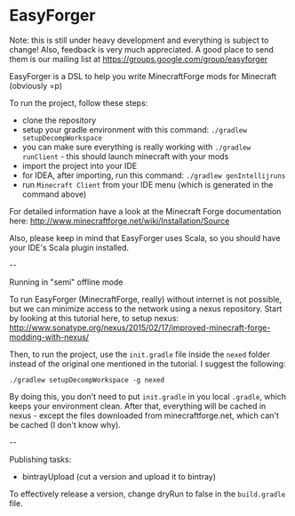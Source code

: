 EasyForger
==========

Note: this is still under heavy development and everything is subject to change!
Also, feedback is very much appreciated. A good place to send them is our mailing list at https://groups.google.com/group/easyforger

EasyForger is a DSL to help you write MinecraftForge mods for Minecraft (obviously =p)

To run the project, follow these steps:

* clone the repository
* setup your gradle environment with this command: ```./gradlew setupDecompWorkspace```
* you can make sure everything is really working with ```./gradlew runClient``` - this should launch minecraft with your mods
* import the project into your IDE
* for IDEA, after importing, run this command: ```./gradlew genIntellijruns```
* run ```Minecraft Client``` from your IDE menu (which is generated in the command above)

For detailed information have a look at the Minecraft Forge documentation here: http://www.minecraftforge.net/wiki/Installation/Source

Also, please keep in mind that EasyForger uses Scala, so you should have your IDE's Scala plugin installed.


-- 

Running in "semi" offline mode

To run EasyForger (MinecraftForge, really) without internet is not possible, but we can minimize access to the network using a nexus repository.
Start by looking at this tutorial here, to setup nexus: http://www.sonatype.org/nexus/2015/02/17/improved-minecraft-forge-modding-with-nexus/

Then, to run the project, use the ```init.gradle``` file inside the ```nexed``` folder instead of the original one mentioned in the tutorial. I suggest the following:

```./gradlew setupDecompWorkspace -g nexed```

By doing this, you don't need to put ```init.gradle``` in you local ```.gradle```, which keeps your environment clean. After that, everything will be cached in nexus - except the files downloaded from minecraftforge.net, which can't be cached (I don't know why).


--

Publishing tasks:

* bintrayUpload (cut a version and upload it to bintray)

To effectively release a version, change dryRun to false in the ```build.gradle``` file.
